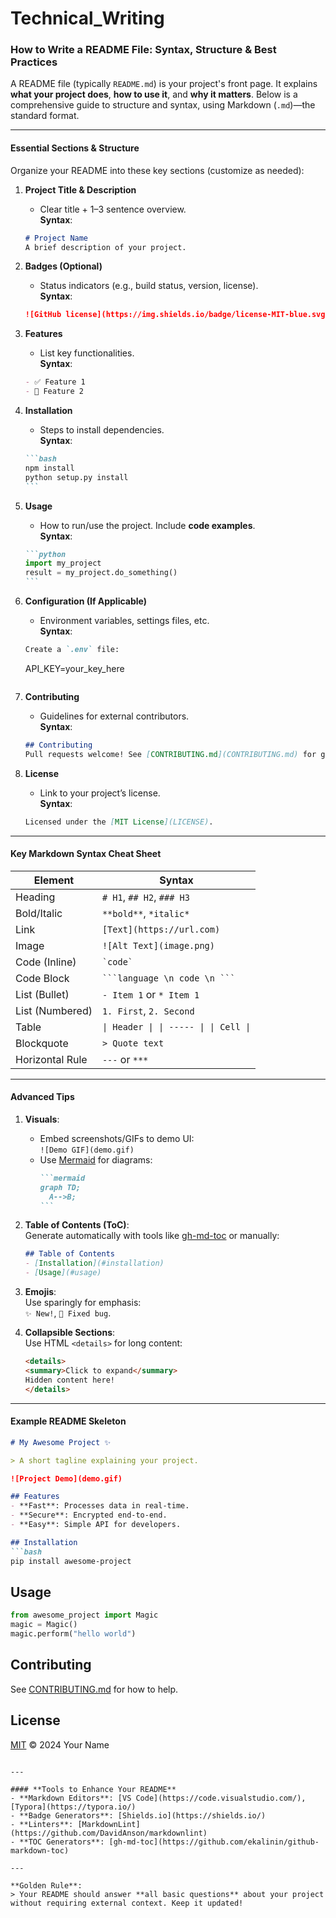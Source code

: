 # Technical_Writing

### How to Write a README File: Syntax, Structure & Best Practices  
A README file (typically `README.md`) is your project's front page. It explains **what your project does**, **how to use it**, and **why it matters**. Below is a comprehensive guide to structure and syntax, using Markdown (`.md`)—the standard format.

---

#### **Essential Sections & Structure**  
Organize your README into these key sections (customize as needed):

1. **Project Title & Description**  
   - Clear title + 1–3 sentence overview.  
   **Syntax**:  
   ```markdown
   # Project Name  
   A brief description of your project.  
   ```

2. **Badges (Optional)**  
   - Status indicators (e.g., build status, version, license).  
   **Syntax**:  
   ```markdown
   ![GitHub license](https://img.shields.io/badge/license-MIT-blue.svg)
   ```

3. **Features**  
   - List key functionalities.  
   **Syntax**:  
   ```markdown
   - ✅ Feature 1  
   - 🚀 Feature 2  
   ```

4. **Installation**  
   - Steps to install dependencies.  
   **Syntax**:  
   ````markdown
   ```bash
   npm install
   python setup.py install
   ```
   ````

5. **Usage**  
   - How to run/use the project. Include **code examples**.  
   **Syntax**:  
   ````markdown
   ```python
   import my_project
   result = my_project.do_something()
   ```
   ````

6. **Configuration (If Applicable)**  
   - Environment variables, settings files, etc.  
   **Syntax**:  
   ```markdown
   Create a `.env` file:  
   ```
   API_KEY=your_key_here
   ```

7. **Contributing**  
   - Guidelines for external contributors.  
   **Syntax**:  
   ```markdown
   ## Contributing  
   Pull requests welcome! See [CONTRIBUTING.md](CONTRIBUTING.md) for guidelines.
   ```

8. **License**  
   - Link to your project’s license.  
   **Syntax**:  
   ```markdown
   Licensed under the [MIT License](LICENSE).
   ```

---

#### **Key Markdown Syntax Cheat Sheet**  
| **Element**         | **Syntax**                                 |
|----------------------|--------------------------------------------|
| Heading              | `# H1`, `## H2`, `### H3`                 |
| Bold/Italic          | `**bold**`, `*italic*`                    |
| Link                | `[Text](https://url.com)`                 |
| Image               | `![Alt Text](image.png)`                  |
| Code (Inline)       | `` `code` ``                              |
| Code Block          | ```` ```language \n code \n ``` ````      |
| List (Bullet)       | `- Item 1` or `* Item 1`                 |
| List (Numbered)     | `1. First`, `2. Second`                   |
| Table               | `\| Header \| \| ----- \| \| Cell \|`    |
| Blockquote          | `> Quote text`                            |
| Horizontal Rule     | `---` or `***`                            |

---

#### **Advanced Tips**  
1. **Visuals**:  
   - Embed screenshots/GIFs to demo UI:  
     `![Demo GIF](demo.gif)`  
   - Use [Mermaid](https://mermaid.js.org/) for diagrams:  
     ````markdown
     ```mermaid
     graph TD;
       A-->B;
     ```
     ````

2. **Table of Contents (ToC)**:  
   Generate automatically with tools like [gh-md-toc](https://github.com/ekalinin/github-markdown-toc) or manually:  
   ```markdown
   ## Table of Contents  
   - [Installation](#installation)  
   - [Usage](#usage)  
   ```

3. **Emojis**:  
   Use sparingly for emphasis:  
   `✨ New!`, `🐛 Fixed bug`.

4. **Collapsible Sections**:  
   Use HTML `<details>` for long content:  
   ```markdown
   <details>
   <summary>Click to expand</summary>
   Hidden content here!
   </details>
   ```

---

#### **Example README Skeleton**  
```markdown
# My Awesome Project ✨

> A short tagline explaining your project.

![Project Demo](demo.gif)

## Features
- **Fast**: Processes data in real-time.
- **Secure**: Encrypted end-to-end.
- **Easy**: Simple API for developers.

## Installation
```bash
pip install awesome-project
```

## Usage
```python
from awesome_project import Magic
magic = Magic()
magic.perform("hello world")
```

## Contributing
See [CONTRIBUTING.md](CONTRIBUTING.md) for how to help.

## License
[MIT](LICENSE) © 2024 Your Name
```

---

#### **Tools to Enhance Your README**  
- **Markdown Editors**: [VS Code](https://code.visualstudio.com/), [Typora](https://typora.io/)  
- **Badge Generators**: [Shields.io](https://shields.io/)  
- **Linters**: [MarkdownLint](https://github.com/DavidAnson/markdownlint)  
- **TOC Generators**: [gh-md-toc](https://github.com/ekalinin/github-markdown-toc)  

---

**Golden Rule**:  
> Your README should answer **all basic questions** about your project without requiring external context. Keep it updated!
